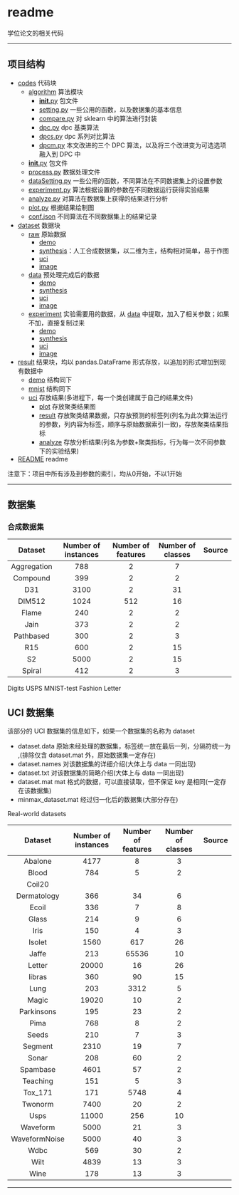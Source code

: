 # readme

学位论文的相关代码

---

## 项目结构

* [codes](codes) 代码块
  * [algorithm](./codes/algorithm/) 算法模块
    * [__init__.py](./codes/algorithm/__init__.py) 包文件
    * [setting.py](./codes/algorithm/setting.py) 一些公用的函数，以及数据集的基本信息
    * [compare.py](./codes/algorithm/compare.py) 对 sklearn 中的算法进行封装
    * [dpc.py](./codes/algorithm/dpc.py) dpc 基类算法
    * [dpcs.py](./codes/algorithm/dpcs.py) dpc 系列对比算法
    * [dpcm.py](./codes/algorithm/dpcm.py) 本文改进的三个 DPC 算法，以及将三个改进变为可选选项融入到 DPC 中
  * [__init__.py](./codes/__init__.py) 包文件
  * [process.py](./codes/process.py) 数据处理文件
  * [dataSetting.py](./codes/dataSetting.py) 一些公用的函数，不同算法在不同数据集上的设置参数
  * [experiment.py](./codes/experiment.py) 算法根据设置的参数在不同数据运行获得实验结果
  * [analyze.py](./codes/analyze.py) 对算法在数据集上获得的结果进行分析
  * [plot.py](./codes/plot.py) 根据结果绘制图
  * [conf.json](./codes/conf.json) 不同算法在不同数据集上的结果记录
* [dataset](dataset) 数据块
  * [raw](dataset/raw) 原始数据
    * [demo](dataset/raw/demo/)
    * [synthesis](dataset/raw/synthesis/)：人工合成数据集，以二维为主，结构相对简单，易于作图
    * [uci](dataset/raw/uci)
    * [image](dataset/raw/image/)
  * [data](dataset/data) 预处理完成后的数据
    * [demo](dataset/data/demo/)
    * [synthesis](dataset/data/synthesis/)
    * [uci](dataset/data/uci)
    * [image](dataset/data/image/)
  * [experiment](dataset/experiment/) 实验需要用的数据，从 [data](dataset/data/) 中提取，加入了相关参数；如果不加，直接复制过来
    * [demo](dataset/experiment/demo/)
    * [synthesis](dataset/experiment/synthesis/)
    * [uci](dataset/experiment/uci)
    * [image](dataset/experiment/image/)
* [result](result) 结果块，均以 pandas.DataFrame 形式存放，以追加的形式增加到现有数据中
  * [demo](result/demo) 结构同下
  * [mnist](result/mnist) 结构同下
  * [uci](result/uci) 存放结果(多进程下，每一个类创建属于自己的结果文件)
    * [plot](result/demo/plot) 存放聚类结果图
    * [result](result/demo/result) 存放聚类结果数据，只存放预测的标签列(列名为此次算法运行的参数，列内容为标签，顺序与原始数据索引一致)，存放聚类结果指标
    * [analyze](result/demo/analyze) 存放分析结果(列名为参数+聚类指标，行为每一次不同参数下的实验结果)
* [README](README.md) readme

注意下：项目中所有涉及到参数的索引，均从0开始，不以1开始

---

## 数据集

### 合成数据集

| Dataset | Number of instances | Number of features | Number of classes | Source |
| :---------: | :-----------------: | :-----------------: | :---------------: | :----: |
| Aggregation | 788 | 2 | 7 |  |
| Compound | 399 | 2 | 2 |  |
| D31 | 3100 | 2 | 31 |  |
| DIM512 | 1024 | 512 | 16 |  |
| Flame | 240 | 2 | 2 |  |
| Jain | 373 | 2 | 2 |  |
| Pathbased | 300 | 2 | 3 |  |
| R15 | 600 | 2 | 15 |  |
| S2 | 5000 | 2 | 15 |  |
| Spiral | 412 | 2 | 3 |  |

Digits
USPS
MNIST-test
Fashion
Letter

## UCI 数据集

该部分的 UCI 数据集的信息如下，如果一个数据集的名称为 dataset

* dataset.data 原始未经处理的数据集，标签统一放在最后一列，分隔符统一为 ,(排除仅含 dataset.mat 外，原始数据集一定存在)
* dataset.names 对该数据集的详细介绍(大体上与 data 一同出现)
* dataset.txt 对该数据集的简略介绍(大体上与 data 一同出现)
* dataset.mat mat 格式的数据，可以直接读取，但不保证 key 是相同(一定存在该数据集)
* minmax_dataset.mat 经过归一化后的数据集(大部分存在)

Real-world datasets

| Dataset | Number of instances | Number of  features | Number of classes | Source |
| :-----------: | :-----------------: | :-----------------: | :---------------: | :----: |
| Abalone | 4177 | 8 | 3 |  |
| Blood | 784 | 5 | 2 |  |
| Coil20 |  |  |   |  |
| Dermatology | 366 | 34 | 6 |  |
| Ecoil | 336 | 7 | 8 |  |
| Glass | 214 | 9 | 6 |  |
| Iris | 150 | 4 | 3 |  |
| Isolet | 1560  | 617 | 26 |  |
| Jaffe | 213 | 65536 | 10 |  |
| Letter | 20000 | 16 | 26 |  |
| libras | 360 | 90 | 15 |  |
| Lung | 203 | 3312 | 5 |  |
| Magic | 19020 | 10 | 2 |  |
| Parkinsons | 195 | 23 | 2 |  |
| Pima | 768 | 8 | 2 |  |
| Seeds | 210 | 7 | 3 |  |
| Segment | 2310 | 19 | 7 |  |
| Sonar | 208 | 60 | 2 |  |
| Spambase | 4601 | 57 | 2 |  |
| Teaching | 151 | 5 | 3 |  |
| Tox_171 | 171 | 5748 | 4 |  |
| Twonorm | 7400 | 20 | 2 |  |
| Usps | 11000 | 256 | 10 |  |
| Waveform | 5000 | 21 | 3 |  |
| WaveformNoise | 5000 | 40 | 3 |  |
| Wdbc | 569 | 30 | 2 |  |
| Wilt | 4839 | 13 | 3 |  |
| Wine | 178 | 13 | 3 |  |

---
